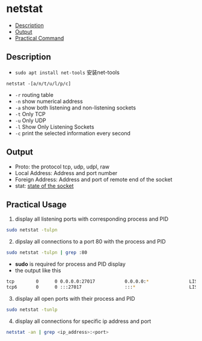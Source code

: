 # netstat

* [Description](#description)
* [Output](#output)
* [Practical Command](#practical-command)

## Description

- `sudo apt install net-tools` 安装net-tools

`netstat -[a/n/t/u/l/p/c]`

- `-r` routing table
- `-n` show numerical address
- `-a` show both listening and non-listening sockets
- `-t` Only TCP
- `-u` Only UDP
- `-l` Show Only Listening Sockets
- `-c` print the selected information every second

## Output

- Proto: the protocol tcp, udp, udpl, raw
- Local Address: Address and port number
- Foreign Address: Address and port of remote end of the socket
- stat: [state of the socket](tcp-status.md)

## Practical Usage

1. display all listening ports with corresponding process and PID

```sh
sudo netstat -tulpn
```

2. dipslay all connections to a port 80 with the process and PID

```sh
sudo netstat -tulpn | grep :80
```

- **sudo** is required for process and PID display
- the output like this

```sh
tcp        0      0 0.0.0.0:27017           0.0.0.0:*               LISTEN      3270/rootlesskit
tcp6       0      0 :::27017                :::*                    LISTEN      3270/rootlesskit
```

3. display all open ports with their process and PID

```sh
sudo netstat -tunlp
```

4. display all connections for specific ip address and port

```sh
netstat -an | grep <ip_address>:<port>
```

